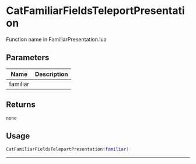 # CatFamiliarFieldsTeleportPresentation

Function name in FamiliarPresentation.lua

## Parameters

| Name     | Description |
| -------- | ----------- |
| familiar |             |

## Returns

`none`

## Usage

```lua
CatFamiliarFieldsTeleportPresentation(familiar)
```

---
